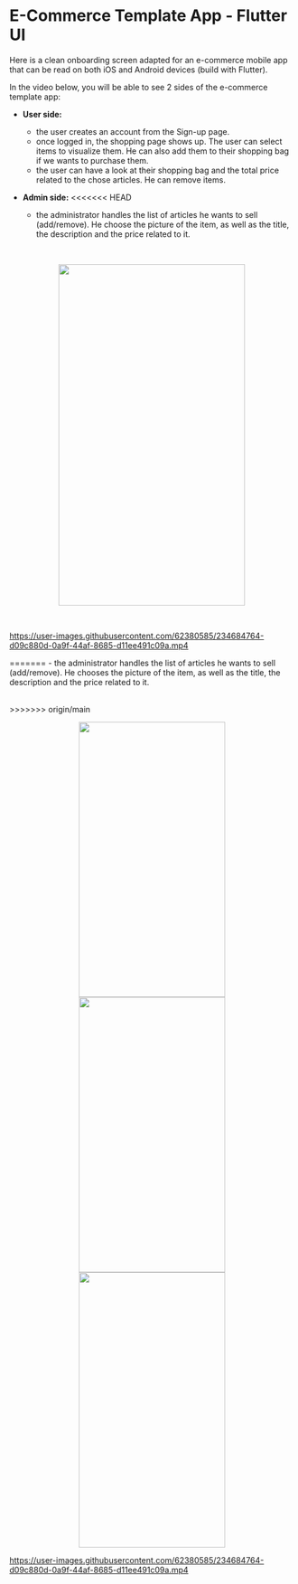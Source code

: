 # E-Commerce Template App  - Flutter UI

Here is a clean onboarding screen adapted for an e-commerce mobile app that can be read on both iOS and Android devices (build with Flutter). 

In the video below, you will be able to see 2 sides of the e-commerce template app: 
- **User side:** 
    - the user creates an account from the Sign-up page. 
    - once logged in, the shopping page shows up. The user can select items to visualize them. He can also add them to their shopping bag if we wants to purchase them.  
    - the user can have a look at their shopping bag and the total price related to the chose articles. He can remove items. 

- **Admin side:**
<<<<<<< HEAD
    - the administrator handles the list of articles he wants to sell (add/remove). He choose the picture of the item, as well as the title, the description and the price related to it. 
   
</br>

<p align="center">    
<img src="https://www.cjoint.com/doc/23_04/MDAoO0RRlL5_app-screenshot.png" height="604" width="330">
</p>

</br>

https://user-images.githubusercontent.com/62380585/234684764-d09c880d-0a9f-44af-8685-d11ee491c09a.mp4

=======
    - the administrator handles the list of articles he wants to sell (add/remove). He chooses the picture of the item, as well as the title, the description and the price related to it. 
   
</br>
>>>>>>> origin/main

<p align="center">
<img src="https://www.cjoint.com/doc/23_04/MDAoO0RRlL5_app-screenshot.png" height="487" width="259">
<img src="https://www.cjoint.com/doc/23_04/MDCl4lwyZAs_Screenshot-2023-04-28-at-13.55.11.png" height="487" width="259">
<img src="https://www.cjoint.com/doc/23_04/MDCl4SO2XNs_Screenshot-2023-04-28-at-13.55.38.png" height="487" width="259">

</p>

https://user-images.githubusercontent.com/62380585/234684764-d09c880d-0a9f-44af-8685-d11ee491c09a.mp4
